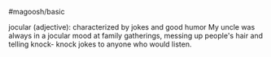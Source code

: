 #magoosh/basic

jocular (adjective): characterized by jokes and good humor 
My uncle was always in a jocular mood at family gatherings, messing up people's hair and telling knock-
knock jokes to anyone who would listen. 

